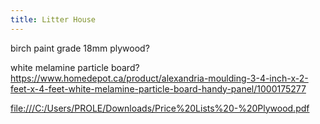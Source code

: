 ```yaml
---
title: Litter House
---
```


birch paint grade 18mm plywood?

white melamine particle board?
<https://www.homedepot.ca/product/alexandria-moulding-3-4-inch-x-2-feet-x-4-feet-white-melamine-particle-board-handy-panel/1000175277>

<file:///C:/Users/PROLE/Downloads/Price%20Lists%20-%20Plywood.pdf>
